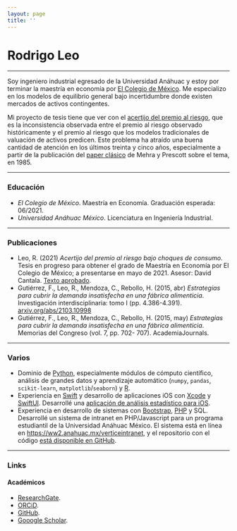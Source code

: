 ```yaml
---
layout: page
title: ''
---
```


# Rodrigo Leo

---

Soy ingeniero industrial egresado de la Universidad Anáhuac y estoy por terminar la maestría en economía por [El Colegio de México](https://www.colmex.mx). Me especializo en los modelos de equilibrio general bajo incertidumbre donde existen mercados de activos contingentes.

Mi proyecto de tesis tiene que ver con el [acertijo del premio al riesgo](https://en.wikipedia.org/wiki/Equity_premium_puzzle), que es la inconsistencia observada entre el premio al riesgo observado históricamente y el premio al riesgo que los modelos tradicionales de valuación de activos predicen. Este problema ha atraído una buena cantidad de atención en los últimos treinta y cinco años, especialmente a partir de la publicación del [paper clásico](https://doi.org/10.1016/0304-3932(85)90061-3) de Mehra y Prescott sobre el tema, en 1985.

---

### Educación

* *El Colegio de México*. Maestría en Economía. Graduación esperada: 06/2021.
* *Universidad Anáhuac México*. Licenciatura en Ingeniería Industrial.

---

### Publicaciones

* Leo, R. (2021) *Acertijo del premio al riesgo bajo choques de consumo*. Tesis en progreso para obtener el grado de Maestría en Economía por El Colegio de México; a presentarse en mayo de 2021. Asesor: David Cantala. [Texto aprobado](/static/acertijo_choques_consumo.pdf).
* Gutiérrez, F., Leo, R., Mendoza, C., Rebollo, H. (2015, abr) *Estrategias para cubrir la demanda insatisfecha en una fábrica alimenticia*. Investigación interdisciplinaria: tomo I (pp. 4.386-4.391). [arxiv.org/abs/2103.10998](https://arxiv.org/abs/2103.10998)
* Gutiérrez, F., Leo, R., Mendoza, C., Rebollo, H. (2015, may) *Estrategias para cubrir la demanda insatisfecha en una fábrica alimenticia*. Memorias del Congreso (vol. 7, pp. 702- 707). AcademiaJournals.

---

### Varios

* Dominio de [Python](https://www.python.org), especialmente módulos de cómputo científico, análisis de grandes datos y aprendizaje automático (`numpy`, `pandas`, `scikit-learn`, `matplotlib`/`seaborn`) y [R](https://www.r-project.org).
* Experiencia en [Swift](https://swift.org) y desarrollo de aplicaciones iOS con [Xcode](https://developer.apple.com/xcode/) y [SwiftUI](https://developer.apple.com/xcode/swiftui/). Desarrollé una [aplicación de análisis estadístico para iOS](https://apps.apple.com/mx/app/statapp/id1575273039).
* Experiencia en desarrollo de sistemas con [Bootstrap](https://getbootstrap.com), [PHP](https://www.php.net) y SQL. Desarrollé un sistema de intranet en PHP/Javascript para un programa estudiantil de la Universidad Anáhuac México. El sistema está en línea en <https://ww2.anahuac.mx/verticeintranet>, y el repositorio con el código [está disponible en GitHub](https://github.com/r-leo/intranet-vertice).

---

### Links

#### Académicos

* [ResearchGate](https://www.researchgate.net/profile/Rodrigo-Leo).
* [ORCiD](https://orcid.org/0000-0003-4359-6927).
* [GitHub](https://github.com/r-leo).
* [Gooogle Scholar](https://scholar.google.com/citations?user=Vnwfi-8AAAAJ).

